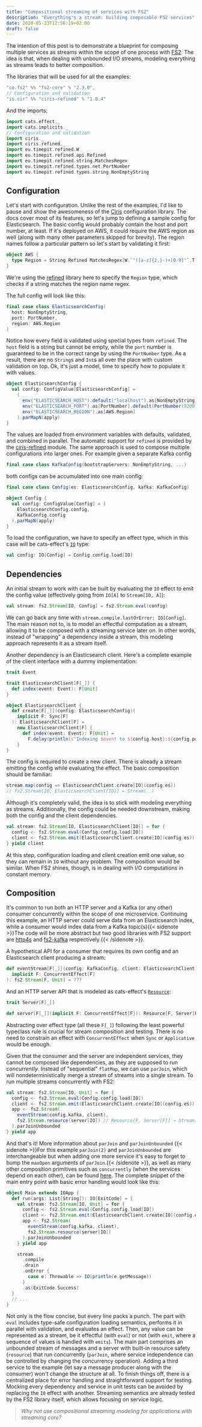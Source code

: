 ```yaml
---
title: "Compositional streaming of services with FS2"
description: "Everything's a stream: building composable FS2 services"
date: 2020-05-23T12:56:19+02:00
draft: false
---
```


The intention of this post is to demonstrate a blueprint for composing multiple services as streams within the scope of one process with [FS2](https://fs2.io). The idea is that, when dealing with unbounded I/O streams, modeling everything as streams leads to better composition.

The libraries that will be used for all the examples:

```scala
"co.fs2" %% "fs2-core" % "2.3.0",
// Configuration and validation
"is.cir" %% "ciris-refined" % "1.0.4"
```

And the imports:

```scala
import cats.effect._
import cats.implicits._
// Configuration and validation
import ciris._
import ciris.refined._
import eu.timepit.refined.W
import eu.timepit.refined.api.Refined
import eu.timepit.refined.string.MatchesRegex
import eu.timepit.refined.types.net.PortNumber
import eu.timepit.refined.types.string.NonEmptyString
```

## Configuration
Let's start with configuration. Unlike the rest of the examples, I'd like to pause and show the awesomeness of the [Ciris](https://cir.is/) configuration library. The docs cover most of its features, so let's jump to defining a sample config for Elasticsearch. The basic config would probably contain the host and port number, at least. If it's deployed on AWS, it could require the AWS region as well (along with many other parameters skipped for brevity). The region names follow a particular pattern so let's start by validating it first:

```scala
object AWS {
  type Region = String Refined MatchesRegex[W.`"([a-z]{2,}-)+[0-9]"`.T]
}
```

We're using the [refined](https://github.com/fthomas/refined) library here to specify the `Region` type, which checks if a string matches the region name regex.

The full config will look like this:

```scala
final case class ElasticsearchConfig(
  host: NonEmptyString,
  port: PortNumber,
  region: AWS.Region
)
```

Notice how every field is validated using special types from `refined`. The `host` field is a string but cannot be empty, while the `port` number is guaranteed to be in the correct range by using the `PortNumber` type. As a result, there are no `String`s and `Int`s all over the place with custom validation on top. Ok, it's just a model, time to specify how to populate it with values.

```scala
object ElasticsearchConfig {
  val config: ConfigValue[ElasticsearchConfig] =
    (
      env("ELASTICSEARCH_HOST").default("localhost").as[NonEmptyString],
      env("ELASTICSEARCH_PORT").as[PortNumber].default(PortNumber(9200)),
      env("ELASTICSEARCH_REGION").as[AWS.Region]
    ).parMapN(apply)
}
```

The values are loaded from environment variables with defaults, validated, and combined in parallel. The automatic support for `refined` is provided by the  [ciris-refined](https://cir.is/docs/modules#refined) module. The same approach is used to compose multiple configurations into larger ones. For example given a separate Kafka config

```scala
final case class KafkaConfig(bootstrapServers: NonEmptyString, ...)
```

both configs can be accumulated into one main config:

```scala
final case class Config(es: ElasticsearchConfig, kafka: KafkaConfig)

object Config {
  val config: ConfigValue[Config] = (
    ElasticsearchConfig.config,
    KafkaConfig.config
  ).parMapN(apply)
}
```

To load the configuration, we have to specify an effect type, which in this case will be cats-effect's [`IO`](https://typelevel.org/cats-effect/docs/2.x/datatypes/io) type:

```scala
val config: IO[Config] = Config.config.load[IO]
```

## Dependencies
An initial stream to work with can be built by evaluating the `IO` effect to emit the config value (effectively going from `IO[A]` to `Stream[IO, A]`):

```scala
val stream: fs2.Stream[IO, Config] = fs2.Stream.eval(config)
```

We can go back any time with `stream.compile.lastOrError: IO[Config]`. The main reason not to, is to model an effectful computation as a stream, allowing it to be composed with a streaming service later on. In other words, instead of "wrapping" a dependency inside a stream, this modeling approach represents it as a stream itself.

Another dependency is an Elasticsearch client. Here's a complete example of the client interface with a dummy implementation:

```scala
trait Event

trait ElasticsearchClient[F[_]] {
  def index(event: Event): F[Unit]
}

object ElasticsearchClient {
  def create[F[_]](config: ElasticsearchConfig)(
    implicit F: Sync[F]
  ): ElasticsearchClient[F] =
    new ElasticsearchClient[F] {
      def index(event: Event): F[Unit] =
        F.delay(println(s"Indexing $event to ${config.host}:${config.port}"))
    }
}
```

The config is required to create a new client. There is already a stream emitting the config while evaluating the effect. The basic composition should be familiar:

```scala
stream.map(config => ElasticsearchClient.create[IO](config.es))
// fs2.Stream[IO, ElasticsearchClient[IO]] = Stream(..)
```

Although it's completely valid, the idea is to stick with modeling everything as streams. Additionally, the config could be needed downstream, making both the config and the client dependencies.

```scala
val stream: fs2.Stream[IO, ElasticsearchClient[IO]] = for {
  config <- fs2.Stream.eval(Config.config.load[IO])
  client <- fs2.Stream.emit(ElasticsearchClient.create[IO](config.es))
} yield client
```

At this step, configuration loading and client creation emit one value, so they can remain in `IO` without any problem. The composition would be similar. When FS2 shines, though, is in dealing with I/O computations in constant memory.

## Composition
It's common to run both an HTTP server and a Kafka (or any other) consumer concurrently within the scope of one microservice. Continuing this example, an HTTP server could serve data from an Elasticsearch index, while a consumer would index data from a Kafka topic(s){{< sidenote >}}The code will be more abstract but two good libraries with FS2 support are [http4s](https://http4s.org/) and [fs2-kafka](https://fd4s.github.io/fs2-kafka/) respectively.{{< /sidenote >}}.

A hypothetical API for a consumer that requires its own config and an Elasticsearch client producing a stream:

```scala
def eventStream[F[_]](config: KafkaConfig, client: ElasticsearchClient[F])(
  implicit F: ConcurrentEffect[F]
): fs2.Stream[F, Unit] = ???
```

And an HTTP server API that is modeled as cats-effect's [`Resource`](https://typelevel.org/cats-effect/docs/2.x/datatypes/resource):

```scala
trait Server[F[_]]

def server[F[_]](implicit F: ConcurrentEffect[F]): Resource[F, Server[F]] = ???
```

Abstracting over effect type (all these `F[_]`) following the least powerful typeclass rule is crucial for stream composition and testing. There is no need to constrain an effect with `ConcurrentEffect` when `Sync` or `Applicative` would be enough.

Given that the consumer and the server are independent services, they cannot be composed like dependencies, as they are supposed to run *concurrently*. Instead of "sequential" `flatMap`, we can use `parJoin`, which will nondeterministically merge a stream of streams into a single stream. To run multiple streams concurrently with FS2:

```scala {hl_lines=7}
val stream: fs2.Stream[IO, Unit] = for {
  config <- fs2.Stream.eval(Config.config.load[IO])
  client <- fs2.Stream.emit(ElasticsearchClient.create[IO](config.es))
  app <- fs2.Stream(
    eventStream(config.kafka, client),
    fs2.Stream.resource(server[IO]) // Resource[F, Server[F]] → Stream[F, Server[F]]
  ).parJoinUnbounded
} yield app
```

And that's it! More information about `parJoin` and `parJoinUnbounded` {{< sidenote >}}For this example `parJoin(2)` and `parJoinUnbounded` are interchangeable but when adding one more service it's easy to forget to bump the `maxOpen` arguments of `parJoin`.{{< /sidenote >}}, as well as many other composition primitives such as `concurrently` (when the services depend on each other), can be found [here](https://s01.oss.sonatype.org/service/local/repositories/releases/archive/co/fs2/fs2-core_2.12/2.3.0/fs2-core_2.12-2.3.0-javadoc.jar/!/fs2/Stream.html). The complete snippet of the main entry point with basic error handling would look like this:

```scala
object Main extends IOApp {
  def run(args: List[String]): IO[ExitCode] = {
    val stream: fs2.Stream[IO, Unit] = for {
      config <- fs2.Stream.eval(Config.config.load[IO])
      client <- fs2.Stream.emit(ElasticsearchClient.create[IO](config.es))
      app <- fs2.Stream(
        eventStream(config.kafka, client),
        fs2.Stream.resource(server[IO])
      ).parJoinUnbounded
    } yield app

    stream
      .compile
      .drain
      .onError {
        case e: Throwable => IO(println(e.getMessage))
      }
      .as(ExitCode.Success)
  }
  // ...
}
```

Not only is the flow concise, but every line packs a punch. The part with `eval` includes type-safe configuration loading semantics, performs it in parallel with validation, and evaluates an effect. Then, any value can be represented as a stream, be it effectful (with `eval`) or not (with `emit`, where a sequence of values is handled with `emits`). The main part comprises an unbounded stream of messages and a server with built-in resource safety (`resource`) that run concurrently (`parJoin`, where service independence can be controlled by changing the concurrency operation). Adding a third service to the example (let say a message producer along with the consumer) won't change the structure at all. To finish things off, there is a centralized place for error handling and straightforward support for testing. Mocking every dependency and service in unit tests can be avoided by replacing the `IO` effect with another. Streaming semantics are already tested by the FS2 library itself, which allows focusing on service logic.

> *Why not use compositional streaming modeling for applications with streaming core?*
